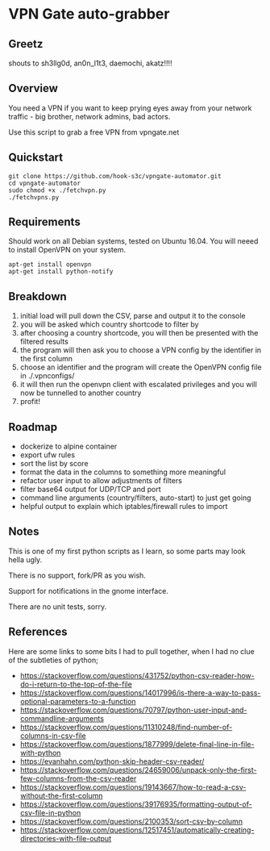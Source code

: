 # VPN Gate auto-grabber

## Greetz

shouts to sh3llg0d, an0n_l1t3, daemochi, akatz!!!!

## Overview

You need a VPN if you want to keep prying eyes away from your network traffic - big brother, network admins, bad actors.

Use this script to grab a free VPN from vpngate.net

## Quickstart
```
git clone https://github.com/hook-s3c/vpngate-automator.git
cd vpngate-automator
sudo chmod +x ./fetchvpn.py
./fetchvpns.py
```

## Requirements

Should work on all Debian systems, tested on Ubuntu 16.04.
You will neeed to install OpenVPN on your system.

```
apt-get install openvpn
apt-get install python-notify
```

## Breakdown

1. initial load will pull down the CSV, parse and output it to the console
2. you will be asked which country shortcode to filter by
3. after choosing a country shortcode, you will then be presented with the filtered results
4. the program will then ask you to choose a VPN config by the identifier in the first column
5. choose an identifier and the program will create the OpenVPN config file in ./.vpnconfigs/ 
6. it will then run the openvpn client with escalated privileges and you will now be tunnelled to another country
7. profit!

## Roadmap

- dockerize to alpine container
- export ufw rules
- sort the list by score
- format the data in the columns to something more meaningful
- refactor user input to allow adjustments of filters
- filter base64 output for UDP/TCP and port 
- command line arguments (country/filters, auto-start) to just get going
- helpful output to explain which iptables/firewall rules to import

## Notes

This is one of my first python scripts as I learn, so some parts may look hella ugly.

There is no support, fork/PR as you wish.

Support for notifications in the gnome interface.

There are no unit tests, sorry.

## References

Here are some links to some bits I had to pull together, when I had no clue of the subtleties of python;

- https://stackoverflow.com/questions/431752/python-csv-reader-how-do-i-return-to-the-top-of-the-file
- https://stackoverflow.com/questions/14017996/is-there-a-way-to-pass-optional-parameters-to-a-function
- https://stackoverflow.com/questions/70797/python-user-input-and-commandline-arguments
- https://stackoverflow.com/questions/11310248/find-number-of-columns-in-csv-file
- https://stackoverflow.com/questions/1877999/delete-final-line-in-file-with-python
- https://evanhahn.com/python-skip-header-csv-reader/
- https://stackoverflow.com/questions/24659006/unpack-only-the-first-few-columns-from-the-csv-reader
- https://stackoverflow.com/questions/19143667/how-to-read-a-csv-without-the-first-column
- https://stackoverflow.com/questions/39176935/formatting-output-of-csv-file-in-python
- https://stackoverflow.com/questions/2100353/sort-csv-by-column
- https://stackoverflow.com/questions/12517451/automatically-creating-directories-with-file-output
